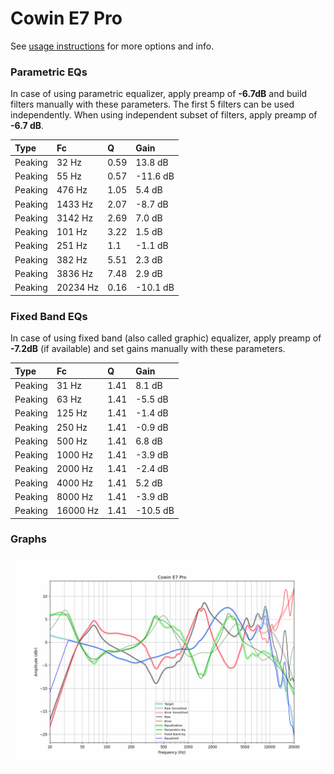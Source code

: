 # Cowin E7 Pro
See [usage instructions](https://github.com/jaakkopasanen/AutoEq#usage) for more options and info.

### Parametric EQs
In case of using parametric equalizer, apply preamp of **-6.7dB** and build filters manually
with these parameters. The first 5 filters can be used independently.
When using independent subset of filters, apply preamp of **-6.7 dB**.

| Type    | Fc       |    Q | Gain     |
|:--------|:---------|:-----|:---------|
| Peaking | 32 Hz    | 0.59 | 13.8 dB  |
| Peaking | 55 Hz    | 0.57 | -11.6 dB |
| Peaking | 476 Hz   | 1.05 | 5.4 dB   |
| Peaking | 1433 Hz  | 2.07 | -8.7 dB  |
| Peaking | 3142 Hz  | 2.69 | 7.0 dB   |
| Peaking | 101 Hz   | 3.22 | 1.5 dB   |
| Peaking | 251 Hz   | 1.1  | -1.1 dB  |
| Peaking | 382 Hz   | 5.51 | 2.3 dB   |
| Peaking | 3836 Hz  | 7.48 | 2.9 dB   |
| Peaking | 20234 Hz | 0.16 | -10.1 dB |

### Fixed Band EQs
In case of using fixed band (also called graphic) equalizer, apply preamp of **-7.2dB**
(if available) and set gains manually with these parameters.

| Type    | Fc       |    Q | Gain     |
|:--------|:---------|:-----|:---------|
| Peaking | 31 Hz    | 1.41 | 8.1 dB   |
| Peaking | 63 Hz    | 1.41 | -5.5 dB  |
| Peaking | 125 Hz   | 1.41 | -1.4 dB  |
| Peaking | 250 Hz   | 1.41 | -0.9 dB  |
| Peaking | 500 Hz   | 1.41 | 6.8 dB   |
| Peaking | 1000 Hz  | 1.41 | -3.9 dB  |
| Peaking | 2000 Hz  | 1.41 | -2.4 dB  |
| Peaking | 4000 Hz  | 1.41 | 5.2 dB   |
| Peaking | 8000 Hz  | 1.41 | -3.9 dB  |
| Peaking | 16000 Hz | 1.41 | -10.5 dB |

### Graphs
![](./Cowin%20E7%20Pro.png)